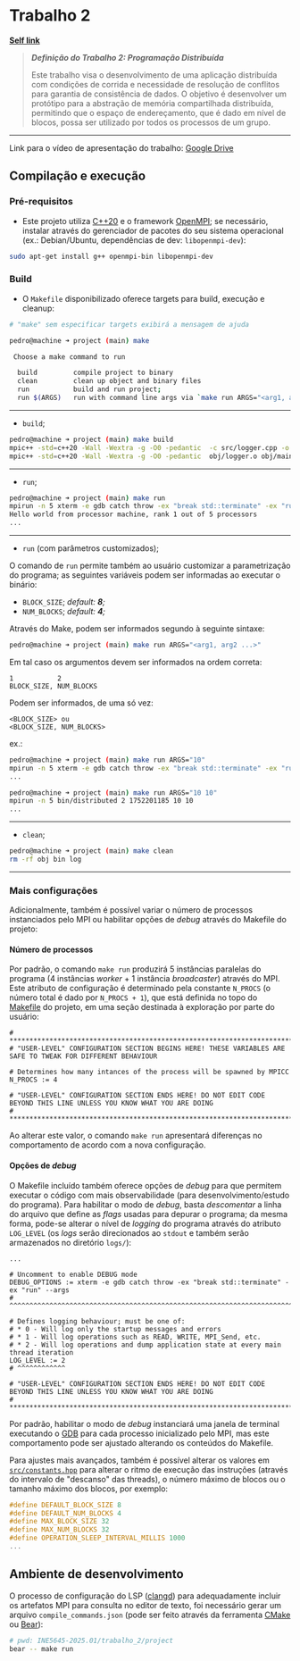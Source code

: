 # Trabalho 2

**[Self link](https://github.com/PedroBinotto/INE5645-2025.01/blob/main/trabalho_2/project/README.md)**

> **_Definição do Trabalho 2: Programação Distribuída_**
>
> Este trabalho visa o desenvolvimento de uma aplicação distribuída com condições de corrida e necessidade de resolução de conflitos para garantia de consistência de dados. O objetivo é desenvolver um protótipo para a abstração de memória compartilhada distribuída, permitindo que o espaço de endereçamento, que é dado em nível de blocos, possa ser utilizado por todos os processos de um grupo.

---

Link para o vídeo de apresentação do trabalho: [Google Drive](https://drive.google.com/drive/folders/1rDEZZM1AuLYS2fbKXrLf-Uh9MKKvFWPk?usp=sharing)

## Compilação e execução

### Pré-requisitos

- Este projeto utiliza [C++20](https://en.cppreference.com/w/cpp/20.html) e o framework [OpenMPI](https://www.open-mpi.org/); se necessário, instalar através do gerenciador de pacotes do seu sistema operacional (ex.: Debian/Ubuntu, dependências de dev: `libopenmpi-dev`):

```bash
sudo apt-get install g++ openmpi-bin libopenmpi-dev
```

### Build

- O `Makefile` disponibilizado oferece targets para build, execução e cleanup:

```bash
# "make" sem especificar targets exibirá a mensagem de ajuda

pedro@machine ➜ project (main) make

 Choose a make command to run

  build         compile project to binary
  clean         clean up object and binary files
  run           build and run project;
  run $(ARGS)   run with command line args via `make run ARGS="<arg1, arg2 ...>"`
```

---

- `build`;

```bash
pedro@machine ➜ project (main) make build
mpic++ -std=c++20 -Wall -Wextra -g -O0 -pedantic  -c src/logger.cpp -o obj/logger.o
mpic++ -std=c++20 -Wall -Wextra -g -O0 -pedantic  obj/logger.o obj/main.o obj/servers.o obj/store.o -o bin/distributed
```

---

- `run`;

```bash
pedro@machine ➜ project (main) make run
mpirun -n 5 xterm -e gdb catch throw -ex "break std::terminate" -ex "run" --args bin/distributed 2 1752201185
Hello world from processor machine, rank 1 out of 5 processors
...
```

---

- `run` (com parâmetros customizados);

O comando de `run` permite também ao usuário customizar a parametrização do programa; as seguintes variáveis podem ser informadas ao executar o binário:

- `BLOCK_SIZE`; _default: **8**;_
- `NUM_BLOCKS`; _default: **4**;_

Através do Make, podem ser informados segundo à seguinte sintaxe:

```bash
pedro@machine ➜ project (main) make run ARGS="<arg1, arg2 ...>"
```

Em tal caso os argumentos devem ser informados na ordem correta:

```
1           2
BLOCK_SIZE, NUM_BLOCKS
```

Podem ser informados, de uma só vez:

```
<BLOCK_SIZE> ou
<BLOCK_SIZE, NUM_BLOCKS>
```

ex.:

```bash
pedro@machine ➜ project (main) make run ARGS="10"
mpirun -n 5 xterm -e gdb catch throw -ex "break std::terminate" -ex "run" --args bin/distributed 2 1752201185 10
...

pedro@machine ➜ project (main) make run ARGS="10 10"
mpirun -n 5 bin/distributed 2 1752201185 10 10
...
```

---

- `clean`;

```bash
pedro@machine ➜ project (main) make clean
rm -rf obj bin log
```

---

### Mais configurações

Adicionalmente, também é possível variar o número de processos instanciados pelo MPI ou habilitar opções de _debug_ através do Makefile do projeto:

#### Número de processos

Por padrão, o comando `make run` produzirá 5 instâncias paralelas do programa (4 instâncias _worker_ + 1 instância _broadcaster_) através do MPI. Este atributo de configuração é determinado pela constante `N_PROCS` (o número total é dado por `N_PROCS + 1`), que está definida no topo do [Makefile](https://github.com/PedroBinotto/INE5645-2025.01/blob/750d370288b212725144c20224e400d81b9894b4/trabalho_2/project/Makefile) do projeto, em uma seção destinada à exploração por parte do usuário:

```make
# **********************************************************************************************************************
# "USER-LEVEL" CONFIGURATION SECTION BEGINS HERE! THESE VARIABLES ARE SAFE TO TWEAK FOR DIFFERENT BEHAVIOUR

# Determines how many intances of the process will be spawned by MPICC
N_PROCS := 4

# "USER-LEVEL" CONFIGURATION SECTION ENDS HERE! DO NOT EDIT CODE BEYOND THIS LINE UNLESS YOU KNOW WHAT YOU ARE DOING
# **********************************************************************************************************************
```

Ao alterar este valor, o comando `make run` apresentará diferenças no comportamento de acordo com a nova configuração.

#### Opções de _debug_

O Makefile incluído também oferece opções de _debug_ para que permitem executar o código com mais observabilidade (para desenvolvimento/estudo do programa). Para habilitar o modo de _debug_, basta _descomentar_ a linha do arquivo que define as _flags_ usadas para depurar o programa; da mesma forma, pode-se alterar o nível de _logging_ do programa através do atributo `LOG_LEVEL` (os _logs_ serão direcionados ao `stdout` e também serão armazenados no diretório `logs/`):

```make
...

# Uncomment to enable DEBUG mode
DEBUG_OPTIONS := xterm -e gdb catch throw -ex "break std::terminate" -ex "run" --args
# ^^^^^^^^^^^^^^^^^^^^^^^^^^^^^^^^^^^^^^^^^^^^^^^^^^^^^^^^^^^^^^^^^^^^^^^^^^^^^^^^^^^

# Defines logging behaviour; must be one of:
# * 0 - Will log only the startup messages and errors
# * 1 - Will log operations such as READ, WRITE, MPI_Send, etc.
# * 2 - Will log operations and dump application state at every main thread iteration
LOG_LEVEL := 2
# ^^^^^^^^^^^^

# "USER-LEVEL" CONFIGURATION SECTION ENDS HERE! DO NOT EDIT CODE BEYOND THIS LINE UNLESS YOU KNOW WHAT YOU ARE DOING
# **********************************************************************************************************************
```

Por padrão, habilitar o modo de _debug_ instanciará uma janela de terminal executando o [GDB](https://www.sourceware.org/gdb/) para cada processo inicializado pelo MPI, mas este comportamento pode ser ajustado alterando os conteúdos do Makefile.

Para ajustes mais avançados, também é possível alterar os valores em [`src/constants.hpp`](https://github.com/PedroBinotto/INE5645-2025.01/blob/93d0c11e6c2cec2cfd88c4d07d288495dcbdab2e/trabalho_2/project/src/constants.hpp) para alterar o ritmo de execução das instruções (através do intervalo de "descanso" das threads), o número máximo de blocos ou o tamanho máximo dos blocos, por exemplo:

```c
#define DEFAULT_BLOCK_SIZE 8
#define DEFAULT_NUM_BLOCKS 4
#define MAX_BLOCK_SIZE 32
#define MAX_NUM_BLOCKS 32
#define OPERATION_SLEEP_INTERVAL_MILLIS 1000
...
```

## Ambiente de desenvolvimento

O processo de configuração do LSP ([clangd](https://clangd.llvm.org/)) para adequadamente incluir os artefatos MPI para consulta no editor de texto, foi necessário gerar um arquivo `compile_commands.json` (pode ser feito através da ferramenta [CMake](https://cmake.org/) ou [Bear](https://github.com/rizsotto/Bear)):

```bash
# pwd: INE5645-2025.01/trabalho_2/project
bear -- make run
```
